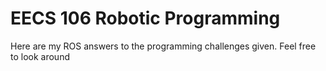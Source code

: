 # EECS 106 Robotic Programming

Here are my ROS answers to the programming challenges given. Feel free to look around
